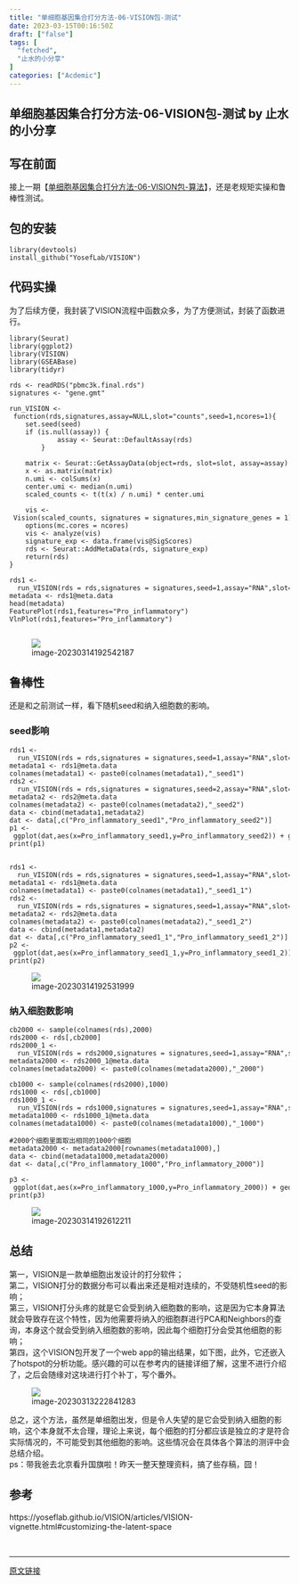 ```yaml
---
title: "单细胞基因集合打分方法-06-VISION包-测试"
date: 2023-03-15T00:16:50Z
draft: ["false"]
tags: [
  "fetched",
  "止水的小分享"
]
categories: ["Acdemic"]
---
```

单细胞基因集合打分方法-06-VISION包-测试 by 止水的小分享
------
<div><section data-tool="mdnice编辑器" data-website="https://www.mdnice.com"><h2 data-tool="mdnice编辑器"><span></span><span>写在前面</span><span> </span></h2><section>接上一期【<a href="https://mp.weixin.qq.com/s?__biz=Mzg2MzE4NDg5NQ==&amp;mid=2247485055&amp;idx=1&amp;sn=a4b5530d82038dd751af9ab4b4971773&amp;chksm=ce7d34eff90abdf9e1d5f57de731954b8130015df4aa87c01e2a17e67d752502c62b52e409f1&amp;scene=21#wechat_redirect" target="_blank" localeditorid="8s7ehcj5b9w00000000">单细胞基因集合打分方法-06-VISION包-算法</a>】，还是老规矩实操和鲁棒性测试。</section><h2 data-tool="mdnice编辑器"><span></span><span>包的安装</span><span> </span></h2><pre data-tool="mdnice编辑器"><span></span><code><span>library</span>(devtools)<br>install_github(<span>"YosefLab/VISION"</span>)<br></code></pre><h2 data-tool="mdnice编辑器"><span></span><span>代码实操</span><span> </span></h2><section>为了后续方便，我封装了VISION流程中函数众多，为了方便测试，封装了函数进行。</section><pre data-tool="mdnice编辑器"><span></span><code><span>library</span>(Seurat)<br><span>library</span>(ggplot2)<br><span>library</span>(VISION)<br><span>library</span>(GSEABase)<br><span>library</span>(tidyr)<br><br>rds &lt;- readRDS(<span>"pbmc3k.final.rds"</span>)<br>signatures &lt;- <span>"gene.gmt"</span><br><br>run_VISION &lt;- <span>function</span>(rds,signatures,assay=<span>NULL</span>,slot=<span>"counts"</span>,seed=<span>1</span>,ncores=<span>1</span>){<br>    set.seed(seed)<br>    <span>if</span> (is.null(assay)) {<br>            assay &lt;- Seurat::DefaultAssay(rds)<br>        }<br><br>    matrix &lt;- Seurat::GetAssayData(object=rds, slot=slot, assay=assay)<br>    x &lt;- as.matrix(matrix)<br>    n.umi &lt;- colSums(x)<br>    center.umi &lt;- median(n.umi)<br>    scaled_counts &lt;- t(t(x) / n.umi) * center.umi<br><br>    vis &lt;- Vision(scaled_counts, signatures = signatures,min_signature_genes = <span>1</span>)<br>    options(mc.cores = ncores)<br>    vis &lt;- analyze(vis)<br>    signature_exp &lt;- data.frame(vis@SigScores)<br>    rds &lt;- Seurat::AddMetaData(rds, signature_exp)<br>    <span>return</span>(rds)<br>}<br><br>rds1 &lt;-  run_VISION(rds = rds,signatures = signatures,seed=<span>1</span>,assay=<span>"RNA"</span>,slot=<span>"counts"</span>)<br>metadata &lt;- rds1@meta.data<br>head(metadata)<br>FeaturePlot(rds1,features=<span>"Pro_inflammatory"</span>)<br>VlnPlot(rds1,features=<span>"Pro_inflammatory"</span>)<br><br></code></pre><figure data-tool="mdnice编辑器"><img data-type="png" data-ratio="0.5574650912996778" data-w="931" data-src="https://mmbiz.qpic.cn/mmbiz_png/NZV5ovF8kLs489GNnvdXd8BZeeFmib7vP2nzeHesWG32oDfutzN2U92QhGKw7TYOibERdlVNAkC3CchLRbCQunvA/640?wx_fmt=png" src="https://mmbiz.qpic.cn/mmbiz_png/NZV5ovF8kLs489GNnvdXd8BZeeFmib7vP2nzeHesWG32oDfutzN2U92QhGKw7TYOibERdlVNAkC3CchLRbCQunvA/640?wx_fmt=png"><figcaption>image-20230314192542187</figcaption></figure><h2 data-tool="mdnice编辑器"><span></span><span>鲁棒性</span><span> </span></h2><section>还是和之前测试一样，看下随机seed和纳入细胞数的影响。</section><h3 data-tool="mdnice编辑器"><span></span>seed影响<span></span></h3><pre data-tool="mdnice编辑器"><span></span><code>rds1 &lt;-  run_VISION(rds = rds,signatures = signatures,seed=<span>1</span>,assay=<span>"RNA"</span>,slot=<span>"counts"</span>)<br>metadata1 &lt;- rds1@meta.data<br>colnames(metadata1) &lt;- paste0(colnames(metadata1),<span>"_seed1"</span>)<br>rds2 &lt;-  run_VISION(rds = rds,signatures = signatures,seed=<span>2</span>,assay=<span>"RNA"</span>,slot=<span>"counts"</span>)<br>metadata2 &lt;- rds2@meta.data<br>colnames(metadata2) &lt;- paste0(colnames(metadata2),<span>"_seed2"</span>)<br>data &lt;- cbind(metadata1,metadata2)<br>dat &lt;- data[,c(<span>"Pro_inflammatory_seed1"</span>,<span>"Pro_inflammatory_seed2"</span>)]<br>p1 &lt;- ggplot(dat,aes(x=Pro_inflammatory_seed1,y=Pro_inflammatory_seed2)) + geom_point() + geom_abline(intercept=<span>0</span>,slope=<span>1</span> ,color=<span>"red"</span>)<br>print(p1)<br><br><br>rds1 &lt;-  run_VISION(rds = rds,signatures = signatures,seed=<span>1</span>,assay=<span>"RNA"</span>,slot=<span>"counts"</span>)<br>metadata1 &lt;- rds1@meta.data<br>colnames(metadata1) &lt;- paste0(colnames(metadata1),<span>"_seed1_1"</span>)<br>rds2 &lt;-  run_VISION(rds = rds,signatures = signatures,seed=<span>1</span>,assay=<span>"RNA"</span>,slot=<span>"counts"</span>)<br>metadata2 &lt;- rds2@meta.data<br>colnames(metadata2) &lt;- paste0(colnames(metadata2),<span>"_seed1_2"</span>)<br>data &lt;- cbind(metadata1,metadata2)<br>dat &lt;- data[,c(<span>"Pro_inflammatory_seed1_1"</span>,<span>"Pro_inflammatory_seed1_2"</span>)]<br>p2 &lt;- ggplot(dat,aes(x=Pro_inflammatory_seed1_1,y=Pro_inflammatory_seed1_2)) + geom_point() + geom_abline(intercept=<span>0</span>,slope=<span>1</span> ,color=<span>"red"</span>)<br>print(p2)<br></code></pre><figure data-tool="mdnice编辑器"><img data-type="png" data-ratio="0.495618305744888" data-w="1027" data-src="https://mmbiz.qpic.cn/mmbiz_png/NZV5ovF8kLs489GNnvdXd8BZeeFmib7vPFyb61rpia4ib2pZjy8Gp2ZicpiayP6OhfE7eTOGeXiaYfia0g1t3RUZJrMwQ/640?wx_fmt=png" src="https://mmbiz.qpic.cn/mmbiz_png/NZV5ovF8kLs489GNnvdXd8BZeeFmib7vPFyb61rpia4ib2pZjy8Gp2ZicpiayP6OhfE7eTOGeXiaYfia0g1t3RUZJrMwQ/640?wx_fmt=png"><figcaption>image-20230314192531999</figcaption></figure><h3 data-tool="mdnice编辑器"><span></span>纳入细胞数影响<span></span></h3><pre data-tool="mdnice编辑器"><span></span><code>cb2000 &lt;- sample(colnames(rds),<span>2000</span>)<br>rds2000 &lt;- rds[,cb2000]<br>rds2000_1 &lt;-  run_VISION(rds = rds2000,signatures = signatures,seed=<span>1</span>,assay=<span>"RNA"</span>,slot=<span>"counts"</span>)<br>metadata2000 &lt;- rds2000_1@meta.data<br>colnames(metadata2000) &lt;- paste0(colnames(metadata2000),<span>"_2000"</span>)<br><br>cb1000 &lt;- sample(colnames(rds2000),<span>1000</span>)<br>rds1000 &lt;- rds[,cb1000]<br>rds1000_1 &lt;-  run_VISION(rds = rds1000,signatures = signatures,seed=<span>1</span>,assay=<span>"RNA"</span>,slot=<span>"counts"</span>)<br>metadata1000 &lt;- rds1000_1@meta.data<br>colnames(metadata1000) &lt;- paste0(colnames(metadata1000),<span>"_1000"</span>)<br><br><span>#2000个细胞里面取出相同的1000个细胞</span><br>metadata2000 &lt;- metadata2000[rownames(metadata1000),]<br>data &lt;- cbind(metadata1000,metadata2000)<br>dat &lt;- data[,c(<span>"Pro_inflammatory_1000"</span>,<span>"Pro_inflammatory_2000"</span>)]<br><br>p3 &lt;- ggplot(dat,aes(x=Pro_inflammatory_1000,y=Pro_inflammatory_2000)) + geom_point() + geom_abline(intercept=<span>0</span>,slope=<span>1</span> ,color=<span>"red"</span>)<br>print(p3)<br></code></pre><figure data-tool="mdnice编辑器"><img data-type="png" data-ratio="0.9925149700598802" data-w="668" data-src="https://mmbiz.qpic.cn/mmbiz_png/NZV5ovF8kLs489GNnvdXd8BZeeFmib7vPMTic2AsCDlLulcBhG7iaJc2VcBSfC1jbUicibFwfp2SpKMtHNDwlyiahYdg/640?wx_fmt=png" src="https://mmbiz.qpic.cn/mmbiz_png/NZV5ovF8kLs489GNnvdXd8BZeeFmib7vPMTic2AsCDlLulcBhG7iaJc2VcBSfC1jbUicibFwfp2SpKMtHNDwlyiahYdg/640?wx_fmt=png"><figcaption>image-20230314192612211</figcaption></figure><h2 data-tool="mdnice编辑器"><span></span><span>总结</span><span> </span></h2><section>第一，VISION是一款单细胞出发设计的打分软件；</section><section>第二，VISION打分的数据分布可以看出来还是相对连续的，不受随机性seed的影响；</section><section>第三，VISION打分头疼的就是它会受到纳入细胞数的影响，这是因为它本身算法就会导致存在这个特性，因为他需要将纳入的细胞群进行PCA和Neighbors的查询，本身这个就会受到纳入细胞数的影响，因此每个细胞打分会受其他细胞的影响；</section><section>第四，这个VISION包开发了一个web app的输出结果，如下图，此外，它还嵌入了hotspot的分析功能。感兴趣的可以在参考内的链接详细了解，这里不进行介绍了，之后会随缘对这块进行打个补丁，写个番外。</section><figure data-tool="mdnice编辑器"><img data-ratio="0.6458333333333334" data-type="png" data-w="624" data-src="https://mmbiz.qpic.cn/mmbiz_png/NZV5ovF8kLs489GNnvdXd8BZeeFmib7vPexpxmWMOvWAxeSKlNCicVxpgsDcgXwGZU48cIgiaQSE7CxTZ1uIuncWw/640?wx_fmt=png" src="https://mmbiz.qpic.cn/mmbiz_png/NZV5ovF8kLs489GNnvdXd8BZeeFmib7vPexpxmWMOvWAxeSKlNCicVxpgsDcgXwGZU48cIgiaQSE7CxTZ1uIuncWw/640?wx_fmt=png"><figcaption>image-20230313222841283</figcaption></figure><section>总之，这个方法，虽然是单细胞出发，但是令人失望的是它会受到纳入细胞的影响，这个本身就不太合理，理论上来说，每个细胞的打分都应该是独立的才是符合实际情况的，不可能受到其他细胞的影响。这些情况会在具体各个算法的测评中会总结介绍。</section><section>ps：带我爸去北京看升国旗啦！昨天一整天整理资料，搞了些存稿，囧！</section><h2 data-tool="mdnice编辑器"><span></span><span>参考</span><span> </span></h2><p data-tool="mdnice编辑器">https://yoseflab.github.io/VISION/articles/VISION-vignette.html#customizing-the-latent-space</p></section><p><br></p><p><mp-style-type data-value="3"></mp-style-type></p></div>  
<hr>
<a href="https://mp.weixin.qq.com/s/F39s9WNuJPSFiV2hI8Go0w",target="_blank" rel="noopener noreferrer">原文链接</a>
